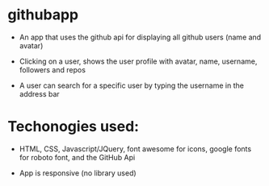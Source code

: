 # githubapp

- An app that uses the github api for displaying all github users (name and avatar)

- Clicking on a user, shows the user profile with avatar, name, username, followers and repos

- A user can search for a specific user by typing the username in the address bar

# Techonogies used:

- HTML, CSS, Javascript/JQuery, font awesome for icons, google fonts for roboto font, and the GitHub Api

- App is responsive (no library used)
